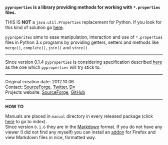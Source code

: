 __`pyproperties` is a library providing methods for working with `*.properties` files.__


THIS IS __NOT__ a `java.util.Properties` replacement for Python. 
If you look for this kind of solution go [here](https://bitbucket.org/jnoller/pyjavaproperties/src/6dc1f59f6793/pyjavaproperties.py).

`pyproperites` aims to ease manipulation, interaction and use of `*.properties` files in Python 3.x programs
by providing getters, setters and methods like `merge()`, `complete()`, `join()` and `store()`.

----

Since version 0.1.4 `pyproperties` is considering specification described [here](http://docs.oracle.com/cd/E23095_01/Platform.93/ATGProgGuide/html/s0204propertiesfileformat01.html) 
as the one which `pyproperties` will try stick to.

----


Original creation date: 2012.10.06  
Contact:                [SourceForge](https://sourceforge.net/users/marekjm), [Twitter](https://twitter.com/triviuss), [D*](https://pod.orkz.net/u/marekjm)  
Projects website:       [SourceForge](https://sourceforge.net/projects/pyproperties/), 
                        [GitHub](https://github.com/marekjm/pyproperties)

----

__HOW TO__

Manuals are placed in `manual` directory in every released package (click [here](./manual/index.mdown) to go to index).  
Since version `0.1.6` they are in the [Markdown](http://daringfireball.net/projects/markdown/) format. If you do not have any viewer (I did not find any myself) you can install an 
[addon](https://addons.mozilla.org/pl/firefox/addon/markdown-viewer/) for Firefox and view Markdown files in nice, formatted way.